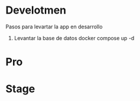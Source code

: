 # Develotmen
Pasos para levartar la app en desarrollo
1. Levantar la base de datos
docker compose up -d

# Pro



# Stage
